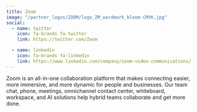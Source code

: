 ```yaml
---
title: Zoom
image: "/partner_logos/ZOOM/logo_ZM_wordmark_bloom-CMYK.jpg"
social:
  - name: twitter
    icon: fa-brands fa-twitter
    link: https://twitter.com/Zoom

  - name: linkedin
    icon: fa-brands fa-linkedin
    link: https://www.linkedin.com/company/zoom-video-communications/
---
```


Zoom is an all-in-one collaboration platform that makes connecting easier, more immersive, and more dynamic for people and businesses. Our team chat, phone, meetings, omnichannel contact center, whiteboard, workspace, and AI solutions help hybrid teams collaborate and get more done.
